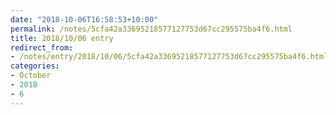 ```yaml
---
date: "2018-10-06T16:58:53+10:00"
permalink: /notes/5cfa42a33695218577127753d67cc295575ba4f6.html
title: 2018/10/06 entry
redirect_from:
- /notes/entry/2018/10/06/5cfa42a33695218577127753d67cc295575ba4f6.html
categories:
- October
- 2018
- 6
---
```

